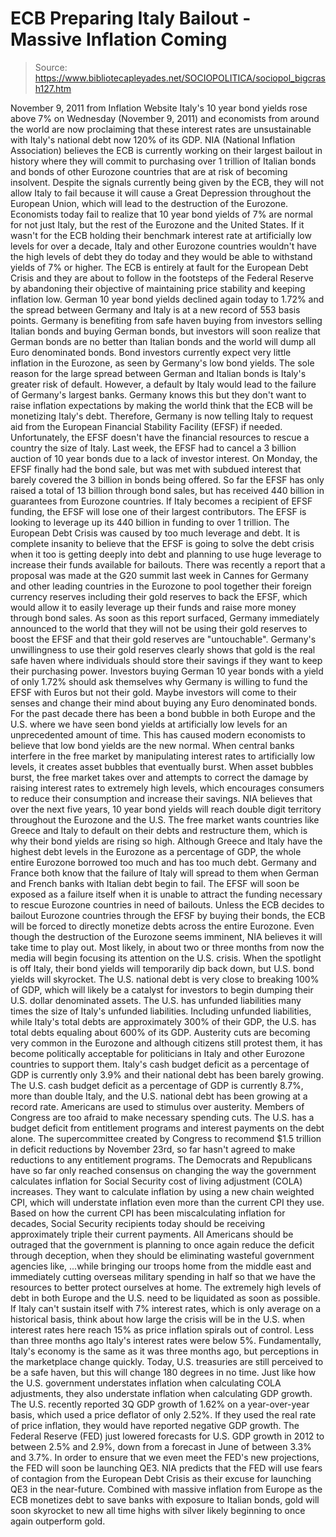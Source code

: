 # ECB Preparing Italy Bailout - Massive Inflation Coming

> Source: https://www.bibliotecapleyades.net/SOCIOPOLITICA/sociopol_bigcrash127.htm

November 9, 2011
from
Inflation Website
Italy's 10 year bond yields rose above 7% on
Wednesday (November 9, 2011) and economists from around the world are
now proclaiming that these interest rates are unsustainable with Italy's
national debt now 120% of its GDP.
NIA (National Inflation Association)
believes the ECB is currently working on their largest bailout in history
where they will commit to purchasing over 1 trillion of Italian bonds and
bonds of other Eurozone countries that are at risk of becoming insolvent.
Despite the signals currently being given by the
ECB, they will not allow Italy to fail because it will cause a Great
Depression throughout the European Union, which will lead to the destruction
of the Eurozone.
Economists today fail to realize that 10 year bond yields of 7% are normal
for not just Italy, but the rest of the Eurozone and the United States.
If it wasn't for
the ECB holding their benchmark interest
rate at artificially low levels for over a decade, Italy and other Eurozone
countries wouldn't have the high levels of debt they do today and they would
be able to withstand yields of 7% or higher. The ECB is entirely at fault
for the European Debt Crisis and they are about to follow in the footsteps
of the Federal Reserve by abandoning their objective of maintaining price
stability and keeping inflation low.
German 10 year bond yields declined again today to 1.72% and the spread
between Germany and Italy is at a new record of 553 basis points.
Germany is benefiting from safe haven buying
from investors selling Italian bonds and buying German bonds, but investors
will soon realize that German bonds are no better than Italian bonds and the
world will dump all Euro denominated bonds.
Bond investors currently expect very little inflation in the Eurozone, as
seen by Germany's low bond yields. The sole reason for the large spread
between German and Italian bonds is Italy's greater risk of default.
However, a default by Italy would lead to the failure of Germany's largest
banks. Germany knows this but they don't want to raise inflation
expectations by making the world think that the ECB will be monetizing
Italy's debt.
Therefore, Germany is now telling Italy to
request aid from the European Financial Stability Facility (EFSF)
if needed. Unfortunately, the EFSF doesn't have the financial resources to
rescue a country the size of Italy.
Last week, the EFSF had to cancel a 3 billion
auction of 10 year bonds due to a lack of investor interest. On Monday, the
EFSF finally had the bond sale, but was met with subdued interest that
barely covered the 3 billion in bonds being offered. So far the EFSF has
only raised a total of 13 billion through bond sales, but has received 440
billion in guarantees from Eurozone countries.
If Italy becomes a recipient of EFSF funding,
the EFSF will lose one of their largest contributors.
The EFSF is looking to leverage up its 440 billion in funding to over 1
trillion. The European Debt Crisis was caused by too much leverage
and debt. It is complete insanity to believe that the EFSF is going to solve
the debt crisis when it too is getting deeply into debt and planning to use
huge leverage to increase their funds available for bailouts.
There was recently a report that a proposal was made at the G20 summit last
week in Cannes for Germany and other leading countries in the Eurozone to
pool together their foreign currency reserves including their gold reserves
to back the EFSF, which would allow it to easily leverage up their funds and
raise more money through bond sales.
As soon as this report surfaced, Germany
immediately announced to the world that they will not be using their gold
reserves to boost the EFSF and that their gold reserves are "untouchable".
Germany's unwillingness to use their gold reserves clearly shows that
gold is the real safe haven where individuals should store their
savings if they want to keep their purchasing power.
Investors buying German 10 year bonds with a
yield of only 1.72% should ask themselves why Germany is willing to fund the
EFSF with Euros but not their gold. Maybe investors will come to their
senses and change their mind about buying any Euro denominated bonds.
For the past decade there has been a bond bubble in both Europe and the U.S.
where we have seen bond yields at artificially low levels for an
unprecedented amount of time. This has caused modern economists to believe
that low bond yields are the new normal.
When central banks interfere in the free market
by manipulating interest rates to artificially low levels, it creates
asset bubbles that eventually burst. When asset bubbles burst, the free
market takes over and attempts to correct the damage by raising interest
rates to extremely high levels, which encourages consumers to reduce their
consumption and increase their savings.
NIA believes that over the next five years, 10 year bond yields will reach
double digit territory throughout the Eurozone and the U.S. The free market
wants countries like Greece and Italy to default on their debts and
restructure them, which is why their bond yields are rising so high.
Although Greece and Italy have the highest debt levels in the Eurozone as a
percentage of GDP, the whole entire Eurozone borrowed too much and has too
much debt.
Germany and France both know that the failure of
Italy will spread to them when German and French banks with Italian debt
begin to fail.
The EFSF will soon be exposed as a failure
itself when it is unable to attract the funding necessary to rescue Eurozone
countries in need of bailouts. Unless the ECB decides to bailout Eurozone
countries through the EFSF by buying their bonds, the ECB will be forced to
directly monetize debts across the entire Eurozone.
Even though the destruction of the Eurozone seems imminent, NIA believes it
will take time to play out. Most likely, in about two or three months from
now the media will begin focusing its attention on the U.S. crisis. When the
spotlight is off Italy, their bond yields will temporarily dip back down,
but U.S. bond yields will skyrocket.
The U.S. national debt is very close to breaking
100% of GDP, which will likely be a catalyst for investors to begin dumping
their U.S. dollar denominated assets. The U.S. has unfunded liabilities many
times the size of Italy's unfunded liabilities. Including unfunded
liabilities, while Italy's total debts are approximately 300% of their GDP,
the U.S. has total debts equaling about 600% of its GDP.
Austerity cuts are becoming very common in the Eurozone and although
citizens still protest them, it has become politically acceptable for
politicians in Italy and other Eurozone countries to support them.
Italy's cash budget deficit as a percentage of
GDP is currently only 3.9% and their national debt has been barely growing.
The U.S. cash budget deficit as a percentage of GDP is currently 8.7%, more
than double Italy, and the U.S. national debt has been growing at a record
rate. Americans are used to stimulus over austerity. Members of Congress are
too afraid to make necessary spending cuts.
The U.S. has a budget deficit from entitlement
programs and interest payments on the debt alone. The supercommittee created
by Congress to recommend $1.5 trillion in deficit reductions by November 23rd,
so far hasn't agreed to make reductions to any entitlement programs.
The Democrats and Republicans have so far only
reached consensus on changing the way the government calculates inflation
for Social Security cost of living adjustment (COLA)
increases. They want to calculate inflation by using a new chain weighted
CPI, which will understate inflation even
more than the current CPI they use.
Based on how the current CPI has been miscalculating inflation for decades,
Social Security recipients today should be receiving approximately triple
their current payments.
All Americans should be outraged that the
government is planning to once again reduce the deficit through deception,
when they should be eliminating wasteful government agencies like,
...while bringing our troops home from the
middle east and immediately cutting overseas military spending in
half so that we have the resources to better protect ourselves at home.
The extremely high levels of debt in both Europe and the U.S. need to be
liquidated as soon as possible. If Italy can't sustain itself with 7%
interest rates, which is only average on a historical basis, think about how
large the crisis will be in the U.S. when interest rates here reach 15% as
price inflation spirals out of control. Less than three months ago Italy's
interest rates were below 5%.
Fundamentally, Italy's economy is the same as it
was three months ago, but perceptions in the marketplace change quickly.
Today, U.S. treasuries are still perceived to be a safe haven, but this will
change 180 degrees in no time.
Just like how the U.S. government understates inflation when calculating
COLA adjustments, they also understate inflation when calculating GDP
growth. The U.S. recently reported 3Q GDP growth of 1.62% on a
year-over-year basis, which used a price deflator of only 2.52%. If they
used the real rate of price inflation, they would have reported negative GDP
growth.
The
Federal Reserve (FED) just lowered forecasts for U.S. GDP growth
in 2012 to between 2.5% and 2.9%, down from a forecast in June of between
3.3% and 3.7%.
In order to ensure that we even meet the FED's
new projections, the FED will soon be launching QE3. NIA predicts that the
FED will use fears of contagion from the European Debt Crisis as
their excuse for launching QE3 in the near-future.
Combined with massive inflation from Europe as
the ECB monetizes debt to save banks with exposure to Italian bonds, gold
will soon skyrocket to new all time highs with silver likely beginning to
once again outperform gold.
